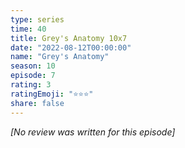 ```yaml
---
type: series
time: 40
title: Grey's Anatomy 10x7
date: "2022-08-12T00:00:00"
name: "Grey's Anatomy"
season: 10
episode: 7
rating: 3
ratingEmoji: "⭐️⭐️⭐️"
share: false
---
```


_[No review was written for this episode]_

